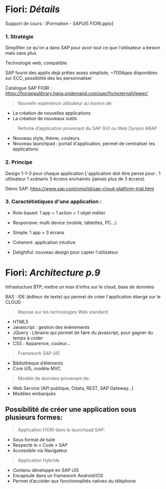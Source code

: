 # Fiori: *Détails*

Support de cours : [Formation - SAPUI5 FIORI.pptx]

### 1. Stratégie
Simplifier ce qu'on a dans SAP pour avoir tout ce que l'utilisateur a besoin mais sans plus

Technologie web, compatible

SAP fourni des applis dejà prêtes assez simpliste, +700Apps disponibles sur ECC, possibilité des les personnaliser

Catalogue SAP FIORI :
https://fioriappslibrary.hana.ondemand.com/sap/fix/externalViewer/


> Nouvelle expérience utilisateur au travers de:
- La création de nouvelles applications
- La création de nouveaux outils


> Refonte d’application provenant du SAP GUI ou Web Dynpro ABAP
- Nouveau style, thème, couleurs
- Nouveau launchpad : portail d'application, permet de centraliser les applications

### 2. Principe
Design 1-1-3 pour chaque application
L'application doit être pensé pour :
1 utilisateur
1 scénario
3 écrans enchainés (jamais plus de 3 écrans)

Démo SAP:
https://www.sap.com/cmp/td/sap-cloud-platform-trial.html

### 3. Caractétistiques d'une application :

- Role-based: 1 app = 1 action = 1 objet métier

- Responsive: multi device (mobile, tablettes, PC…)

- Simple: 1 app = 3 écrans

- Coherent: application intuitive

- Delightful: nouveau design pour capter l’utilisateur

# Fiori: *Architecture p.9*

Infrastucture BTP, mettre un max d'infos sur le cloud, base de données

BAS : IDE (éditeur de texte) qui permet de créer l'application ébergé sur le CLOUD

> Repose sur les technologies Web standard:
- HTML5
- Javascript : gestion des évènements
- JQuery : Librairie qui permet de faire du javascript, pour gagner du temps à coder
- CSS : Apparence, couleur...


> Framework SAP UI5
- Bibliothèque d’éléments
- Core UI5, modèle MVC


> Modèle de données provenant de:
- Web Service (API publique, Odata, REST, SAP Gateway…)
- Modèles embarqués

## Possibilité de créer une application sous plusieurs formes:

> Application FIORI dans le launchpad SAP:
- Sous format de tuile
- Respecté le « Code » SAP
- Accessible via Navigateur


> Application Hybride
- Contenu développé en SAP UI5
- Encapsulé dans un framework Android/IOS
- Permet d’accéder aux fonctionnalités natives du téléphone
